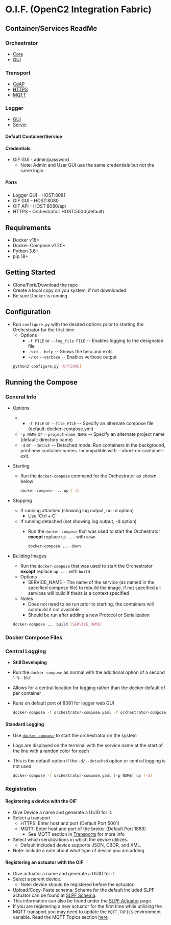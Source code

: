 # O.I.F. (OpenC2 Integration Fabric)

## Container/Services ReadMe
### Orchestrator
- [Core](../orchestrator/core/ReadMe.md)
- [GUI](../orchestrator/gui/client/ReadMe.md)

### Transport
- [CoAP](orchestrator/transport/coap/ReadMe.md)
- [HTTPS](orchestrator/transport/https/ReadMe.md)
- [MQTT](orchestrator/transport/mqtt/ReadMe.md)

### Logger
- [GUI](../logger/gui/ReadMe.md)
- [Server](../logger/server/ReadMe.md)

#### Default Container/Service
#### Credentials
- OIF GUI - admin/password
	- Note: Admin and User GUI use the same credentials but not the same login

##### Ports
- Logger GUI - HOST:8081
- OIF GUI - HOST:8080
- OIF API - HOST:8080/api
- HTTPS - Orchestrator: HOST:5000(default)

## Requirements
- Docker v18+
- Docker-Compose v1.20+
- Python 3.6+
- pip 18+

## Getting Started
- Clone/Fork/Download the repo
- Create a local copy on you system, if not downloaded
- Be sure Docker is running

## Configuration
- Run `configure.py` with the desired options prior to starting the Orchestrator for the first time
	- Options
    	- `-f FILE` or `--log_file FILE` -- Enables logging to the designated file
    	- `-h` or `--help` -- Shows the help and exits
    	- `-v` or `--verbose` -- Enables verbose output    	
    ```bash
    python3 configure.py [OPTIONS]
    ```

## Running the Compose
### General Info
- Options
	- * `-f FILE` or `--file FILE` -- Specify an alternate compose file (default: docker-compose.yml)
	- `-p NAME` or `--project-name NAME` -- Specify an alternate project name (default: directory name)
	- `-d` or `--detach` -- Detached mode: Run containers in the background, print new container names. Incompatible with --abort-on-container-exit.
- Starting
	- Run the `docker-compose` command for the Orchestrator as shown below
		
		```bash
		docker-compose ... up [-d]
		```

-  Stopping
	-  If running attached (showing log output, no -d option)
		-  Use 'Ctrl + C' 
	-  If running detached (not showing log output, -d option)
		-  Run the `docker-compose` that was used to start the Orchestrator **except** replace `up ...` with `down`
			
			```bash
			docker-compose ... down
			```
- Building Images
	- Run the `docker-compose` that was used to start the Orchestrator **except** replace `up ...` with `build`
	- Options
		- SERVICE_NAME - The name of the service (as named in the specified compose file) to rebuild the image, if not specified all services will build if theirs is a context specified
	- Notes
		- Does not need to be run prior to starting, the containers will autobuild if not available
		- Should be run after adding a new Protocol or Serialization
	
	```bash
	docker-compose ... build [SERVICE_NAME]
	```

### Docker Compose Files
### Central Logging
- __Still Developing__
- Run the `docker-compose` as normal with the additional option of a second '-f/--file'
- Allows for a central location for logging rather than the docker default of per container
- Runs on default port of 8081 for logger web GUI

	```bash
	docker-compose -f orchestrator-compose.yaml -f orchestrator-compose.log.yaml ...
	```

#### Standard Logging
- Use [`docker-compose`](https://docs.docker.com/compose/reference/overview/) to start the orchestrator on the system
- Logs are displayed on the terminal with the service name at the start of the line with a randon color for each
- This is the default option if the `-d/--detached` option or central logging is not used

	```bash
	docker-compose -f orchestrator-compose.yaml [-p NAME] up [-d]
    ```

### Registration
#### Registering a device with the OIF
- Give Device a name and generate a UUID for it.
- Select a transport
    - HTTPS: Enter host and port (Default Port 5001)
    - MQTT: Enter host and port of the broker (Default Port 1883)
	    - See MQTT section in [Transports](./Transport.md) for more info
- Select which serializations in which the device utilizes.
    - Default included device supports JSON, CBOR, and XML.
- Note: include a note about what type of device you are adding.

#### Registering an actuator with the OIF
- Give actuator a name and generate a UUID for it.
- Select a parent device.
    -  Note: device should be registered before the actuator.
- Upload/Copy-Paste schema. Schema for the default included SLPF actuator can be found at [SLPF Schema](https://github.com/oasis-open/openc2-oif-device/blob/master/device/actuator/SLPF/act_server/schema.json).
- This information can also be found under the [SLPF Actuator](https://github.com/oasis-open/openc2-oif-device/blob/master/device/actuator/SLPF/ReadMe.md) page.
- If you are registering a new actuator for the first time while utilizing the MQTT transport you may need to update the `MQTT_TOPICS` environment variable. Read the MQTT Topics section [here](transport/mqtt/ReadMe.md)
